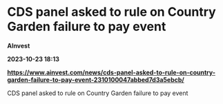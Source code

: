 # CDS panel asked to rule on Country Garden failure to pay event
**AInvest**

**2023-10-23 18:13**

**https://www.ainvest.com/news/cds-panel-asked-to-rule-on-country-garden-failure-to-pay-event-2310100047abbed7d3a5ebcb/**

CDS panel asked to rule on Country Garden failure to pay event
